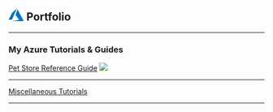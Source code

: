 ## <img style="width:6%;" src="azure.svg"> Portfolio

---

### My Azure Tutorials & Guides

[ Pet Store Reference Guide](/azure-cloud/petstore)
<img src="azure-cloud/petstore_architecture.png?raw=true"/>

---

[Miscellaneous  Tutorials](/azure-cloud/misc)

---

